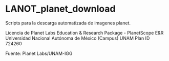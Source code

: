 # LANOT_planet_download

Scripts para la descarga automatizada de imagenes planet. 

Licencia de Planet Labs Education & Research Package - PlanetScope E&R Universidad Nacional Autónoma de México (Campus) UNAM
Plan ID 724260

Fuente: Planet Labs/UNAM-IGG

